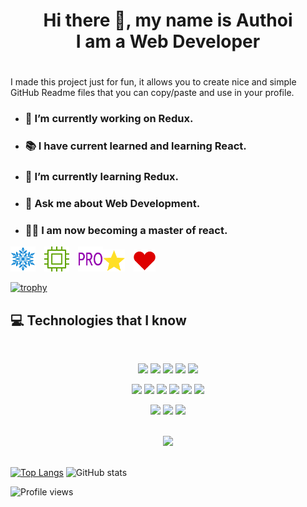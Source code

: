 <div align="center">
  <h1>Hi there 👋, my name is Authoi <br/> I am a Web Developer<h1>
</div>
I made this project just for fun, it allows you to create nice and simple GitHub Readme files that you can copy/paste and use in your 
                                                                  profile.

    
- ### 🔭 I’m currently working on Redux.
- ### 📚 I have current learned and learning React.
- ###  🌱 I’m currently learning Redux.
- ### 💬 Ask me about Web Development.
- ### 👨‍🏫 I am now becoming a master of react.



<a href='https://archiveprogram.github.com/'><img src='https://raw.githubusercontent.com/acervenky/animated-github-badges/master/assets/acbadge.gif' width='40' height='40'></a> <a href='https://docs.github.com/en/developers'><img src='https://raw.githubusercontent.com/acervenky/animated-github-badges/master/assets/devbadge.gif' width='40' height='40'></a> <a href='https://github.com/pricing'><img src='https://raw.githubusercontent.com/acervenky/animated-github-badges/master/assets/pro.gif' width='40' height='40'></a><a href='https://stars.github.com/'><img src='https://raw.githubusercontent.com/acervenky/animated-github-badges/master/assets/starbadge.gif' width='35' height='35'></a> <a href='https://docs.github.com/en/github/supporting-the-open-source-community-with-github-sponsors'><img src='https://raw.githubusercontent.com/acervenky/animated-github-badges/master/assets/sponsorbadge.gif' width='35' height='35'></a> 

  [![trophy](https://github-profile-trophy.vercel.app/?username=Authoi234)](https://github.com/ryo-ma/github-profile-trophy) 

## :computer: Technologies that I know

<br>
<p align="center" height="80px" width="100%">
<img width="80px" src="https://github.com/mir-hussain/mir-hussain/blob/main/images/icons/HTML.png"/>
<img width="80px" src="https://github.com/mir-hussain/mir-hussain/blob/main/images/icons/css.png"/>
<img width="80px" src="https://github.com/mir-hussain/mir-hussain/blob/main/images/icons/JavaScript.png"/>
<img width="80px" src="https://www.datocms-assets.com/48401/1628645197-learn-typescript.png"/>
<img width="80px" src="https://github.com/mir-hussain/mir-hussain/blob/main/images/icons/react.png"/>
</p>
<p align="center" height="80px" width="100%">
<img width="80px" src="https://cdn-images-1.medium.com/v2/resize:fit:1600/1*Vo5RDpNkOsfDn8sx06mthA.png"/>
<img width="80px" src="https://github.com/mir-hussain/mir-hussain/blob/main/images/icons/tailwind.png"/>
<img width="80px" src="https://github.com/mir-hussain/mir-hussain/blob/main/images/icons/Bootsrap.png"/>
<img width="80px" src="https://github.com/mir-hussain/mir-hussain/blob/main/images/icons/firebase.png"/>
<img width="80px" src="https://www.drupal.org/files/project-images/nextjs-icon-dark-background.png"/>
<img width="80px" src="https://miro.medium.com/v2/resize:fit:493/1*HHGc3cQgpSVes0maUAnYog.png"/>
</p>
<p align="center" height="80px" width="100%">
<img width="80px" src="https://github.com/mir-hussain/mir-hussain/blob/main/images/icons/node.png"/>
<img width="80px" src="https://github.com/mir-hussain/mir-hussain/blob/main/images/icons/express.png"/>
<img width="80px" src="https://github.com/mir-hussain/mir-hussain/blob/main/images/icons/mongo.png"/>
</p> <br/>


<div align="center">
<img width="60%" src="https://github-readme-streak-stats.herokuapp.com?user=Authoi234&theme=react&hide_border=true&background=0D1117&stroke=0D1117&fire=FF1CF7&sideLabels=00F0FF&currStreakNum=FF1CF7&ring=FF1CF7&currStreakLabel=FF1CF7&sideNums=00F0FF" />
</div>

<br/>

[![Top Langs](https://github-readme-stats.vercel.app/api/top-langs/?username=Authoi234)](https://github.com/anuraghazra/github-readme-stats) ![GitHub stats](https://github-readme-stats.vercel.app/api?username=Authoi234&show_icons=true&count_private=true)  

![Profile views](https://komarev.com/ghpvc/?username=Authoi234&color=green)  
